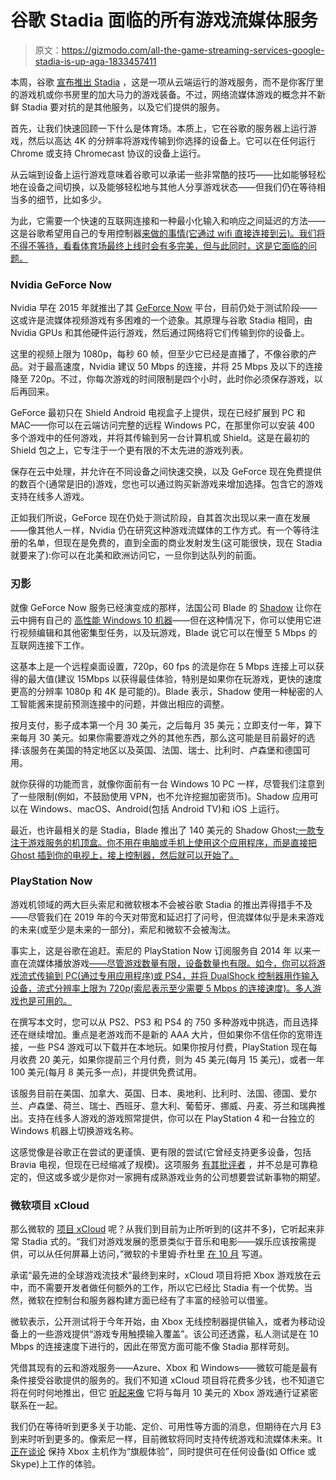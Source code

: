 # 谷歌 Stadia 面临的所有游戏流媒体服务

> 原文：<https://gizmodo.com/all-the-game-streaming-services-google-stadia-is-up-aga-1833457411>

本周，谷歌 [宣布推出 Stadia](https://gizmodo.com/all-the-detail-about-stadia-googles-huge-bet-on-the-fu-1833410886) ，这是一项从云端运行的游戏服务，而不是你客厅里的游戏机或你书房里的加大马力的游戏装备。不过，网络流媒体游戏的概念并不新鲜 Stadia 要对抗的是其他服务，以及它们提供的服务。



首先，让我们快速回顾一下什么是体育场。本质上，它在谷歌的服务器上运行游戏，然后以高达 4K 的分辨率将游戏传输到你选择的设备上。它可以在任何运行 Chrome 或支持 Chromecast 协议的设备上运行。

从云端到设备上运行游戏意味着谷歌可以承诺一些非常酷的技巧——比如能够轻松地在设备之间切换，以及能够轻松地与其他人分享游戏状态——但我们仍在等待相当多的细节，比如多少。

为此，它需要一个快速的互联网连接和一种最小化输入和响应之间延迟的方法——这是谷歌希望用自己的专用控制器[来做的事情(它通过 wifi 直接连接到云)。我们将不得不等待，看看体育场最终上线时会有多完美，但与此同时，这是它面临的问题。](https://gizmodo.com/how-will-google-overcome-stadias-biggest-obstacle-1833426927)

### **Nvidia GeForce Now**

Nvidia 早在 2015 年就推出了其 [GeForce Now](https://www.nvidia.com/en-us/geforce/products/geforce-now/) 平台，目前仍处于测试阶段——这或许是流媒体视频游戏有多困难的一个迹象。其原理与谷歌 Stadia 相同，由 Nvidia GPUs 和其他硬件运行游戏，然后通过网络将它们传输到你的设备上。

这里的视频上限为 1080p，每秒 60 帧，但至少它已经是直播了，不像谷歌的产品。对于最高速度，Nvidia 建议 50 Mbps 的连接，并将 25 Mbps 及以下的连接降至 720p。不过，你每次游戏的时间限制是四个小时，此时你必须保存游戏，以后再回来。

GeForce 最初只在 Shield Android 电视盒子上提供，现在已经扩展到 PC 和 MAC——你可以在云端访问完整的远程 Windows PC，在那里你可以安装 400 多个游戏中的任何游戏，并将其传输到另一台计算机或 Shield。这是在最初的 Shield 包之上，它专注于一个更有限的不太先进的游戏列表。

保存在云中处理，并允许在不同设备之间快速交换，以及 GeForce 现在免费提供的数百个(通常是旧的)游戏，您也可以通过购买新游戏来增加选择。包含它的游戏支持在线多人游戏。

正如我们所说，GeForce 现在仍处于测试阶段，自其首次出现以来一直在发展——像其他人一样，Nvidia 仍在研究这种游戏流媒体的工作方式。有一个等待注册的名单，但现在是免费的，直到全面的商业发射发生(这可能很快，现在 Stadia 就要来了):你可以在北美和欧洲访问它，一旦你到达队列的前面。

### **刃影**

就像 GeForce Now 服务已经演变成的那样，法国公司 Blade 的 [Shadow](https://shadow.tech/) 让你在云中拥有自己的 [高性能 Windows 10 机器](https://gizmodo.com/a-service-that-lets-you-use-windows-10-on-any-computer-1828079779)——但在这种情况下，你可以使用它进行视频编辑和其他密集型任务，以及玩游戏，Blade 说它可以在慢至 5 Mbps 的互联网连接下工作。

这基本上是一个远程桌面设置，720p，60 fps 的流是你在 5 Mbps 连接上可以获得的最大值(建议 15Mbps 以获得最佳体验，特别是如果你在玩游戏，更快的速度更高的分辨率 1080p 和 4K 是可能的)。Blade 表示，Shadow 使用一种秘密的人工智能酱来提前预测连接中的问题，并做出相应的调整。

按月支付，影子成本第一个月 30 美元，之后每月 35 美元；立即支付一年，算下来每月 30 美元。如果你需要游戏之外的其他东西，那么这可能是目前最好的选择:该服务在美国的特定地区以及英国、法国、瑞士、比利时、卢森堡和德国可用。

就你获得的功能而言，就像你面前有一台 Windows 10 PC 一样，尽管我们注意到了一些限制(例如，不鼓励使用 VPN，也不允许挖掘加密货币)。Shadow 应用可以在 Windows、macOS、Android(包括 Android TV)和 iOS 上运行。

最近，也许最相关的是 Stadia，Blade 推出了 140 美元的 Shadow Ghost[:一款专注于游戏服务的机顶盒。你不用在电脑或手机上使用这个应用程序，而是直接把 Ghost 插到你的电视上，接上控制器，然后就可以开始了。](https://techcrunch.com/2019/02/27/the-shadow-ghost-turns-cloud-gaming-into-a-seamless-experience/)

### **PlayStation Now**

游戏机领域的两大巨头索尼和微软根本不会被谷歌 Stadia 的推出弄得措手不及——尽管我们在 2019 年的今天对带宽和延迟打了问号，但流媒体似乎是未来游戏的未来(或至少是未来的一部分)，索尼和微软不会被淘汰。

事实上，这是谷歌在追赶。索尼的 PlayStation Now 订阅服务自 2014 年 以来一直在流媒体播放游戏[——尽管游戏数量有限，设备数量也有限。如今，你可以将游戏流式传输到 PC(通过专用应用程序)或 PS4，并将 DualShock 控制器用作输入设备，流式分辨率上限为 720p(索尼表示至少需要 5 Mbps 的连接速度)。多人游戏也是可用的。](https://gizmodo.com/playstation-now-hands-on-hey-this-thing-actually-works-1497321981)

在撰写本文时，您可以从 PS2、PS3 和 PS4 的 750 多种游戏中挑选，而且选择还在继续增加。重点是老游戏而不是新的 AAA 大片，但如果你不信任你的宽带连接，一些 PS4 游戏可以下载并在本地玩。如果你按月付费，PlayStation 现在每月收费 20 美元，如果你提前三个月付费，则为 45 美元(每月 15 美元)，或者一年 100 美元(每月 8 美元多一点)，并提供免费试用。

该服务目前在美国、加拿大、英国、日本、奥地利、比利时、法国、德国、爱尔兰、卢森堡、荷兰、瑞士、西班牙、意大利、葡萄牙、挪威、丹麦、芬兰和瑞典推出。支持在线多人游戏的游戏照常提供，你可以在 PlayStation 4 和一台独立的 Windows 机器上切换游戏名称。

这感觉像是谷歌正在尝试的更谨慎、更有限的尝试(它曾经支持更多设备，包括 Bravia 电视，但现在已经缩减了规模)。这项服务 [有其批评者](https://www.engadget.com/2019/02/18/playstation-now-re-review/) ，并不总是可靠稳定的，但这或多或少是你对一家拥有成熟游戏业务的公司想要尝试新事物的期望。

### **微软项目 xCloud**

那么微软的 [项目 xCloud](https://blogs.microsoft.com/blog/2018/10/08/project-xcloud-gaming-with-you-at-the-center/) 呢？从我们到目前为止所听到的(这并不多)，它听起来非常 Stadia 式的。“我们对游戏发展的愿景类似于音乐和电影——娱乐应该按需提供，可以从任何屏幕上访问，”微软的卡里姆·乔杜里 [在 10 月](https://blogs.microsoft.com/blog/2018/10/08/project-xcloud-gaming-with-you-at-the-center/) 写道。

承诺“最先进的全球游戏流技术”最终到来时，xCloud 项目将把 Xbox 游戏放在云中，而不需要开发者做任何额外的工作，所以它已经比 Stadia 有一个优势。当然，微软在控制台和服务器构建方面已经有了丰富的经验可以借鉴。

微软表示，公开测试将于今年开始，由 Xbox 无线控制器提供输入，或者为移动设备上的一些游戏提供“游戏专用触摸输入覆盖”。该公司还透露，私人测试是在 10 Mbps 的连接速度下进行的，因此在带宽方面可能不像 Stadia 那样苛刻。

凭借其现有的云和游戏服务——Azure、Xbox 和 Windows——微软可能是最有条件接受谷歌提供的服务的。我们不知道 xCloud 项目将花费多少钱，也不知道它将在何时何地推出，但它 [听起来像](https://www.windowscentral.com/project-xcloud-input-lag-measures-10-ms-may-need-5-mbps-internet) 它将与每月 10 美元的 Xbox 游戏通行证紧密联系在一起。

我们仍在等待听到更多关于功能、定价、可用性等方面的消息，但期待在六月 E3 到来时听到更多的。像索尼一样，目前微软将同时支持传统游戏和流媒体未来。It [正在谈论](https://www.youtube.com/watch?v=IzV_xrisMko) 保持 Xbox 主机作为“旗舰体验”，同时提供可在任何设备(如 Office 或 Skype)上工作的体验。